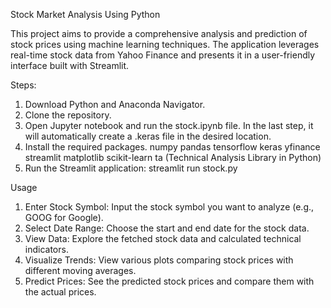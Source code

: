 Stock Market Analysis Using Python

This project aims to provide a comprehensive analysis and prediction of stock prices using machine learning techniques. The application leverages real-time stock data from Yahoo Finance and presents it in a user-friendly interface built with Streamlit.

Steps:

1. Download Python and Anaconda Navigator.
2. Clone the repository.
3. Open Jupyter notebook and run the stock.ipynb file. In the last step, it will automatically create a .keras file in the desired location.
4. Install the required packages.
    numpy
    pandas
    tensorflow
    keras
    yfinance
    streamlit
    matplotlib
    scikit-learn
    ta (Technical Analysis Library in Python)
5. Run the Streamlit application:
   streamlit run stock.py

Usage
1. Enter Stock Symbol: Input the stock symbol you want to analyze (e.g., GOOG for Google).
2. Select Date Range: Choose the start and end date for the stock data.
3. View Data: Explore the fetched stock data and calculated technical indicators.
4. Visualize Trends: View various plots comparing stock prices with different moving averages.
5. Predict Prices: See the predicted stock prices and compare them with the actual prices.
